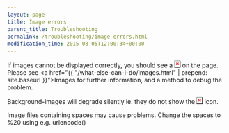 ```yaml
---
layout: page
title: Image errors
parent_title: Troubleshooting
permalink: /troubleshooting/image-errors.html
modification_time: 2015-08-05T12:00:34+00:00
---
```


If images cannot be displayed correctly, you should see a <img alt="" src="/files/images/no_img2.gif" /> on the page. Please see <a href="{{ "/what-else-can-i-do/images.html" | prepend: site.baseurl }}">Images</a> for further information, and a method to debug the problem.

Background-images will degrade silently ie. they do not show the <img alt="" src="/files/images/no_img2.gif" /> icon.

Image files containing spaces may cause problems. Change the spaces to %20 using e.g. urlencode()

